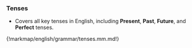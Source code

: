 ### Tenses

- Covers all key tenses in English, including **Present**, **Past**, **Future**, and **Perfect** tenses.

{!markmap/english/grammar/tenses.mm.md!}
